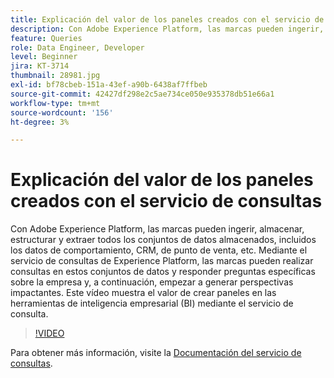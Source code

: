 ```yaml
---
title: Explicación del valor de los paneles creados con el servicio de consultas
description: Con Adobe Experience Platform, las marcas pueden ingerir, almacenar, estructurar y extraer todos los conjuntos de datos almacenados, incluidos los datos de comportamiento, CRM, de punto de venta, etc. Mediante el servicio de consultas de Experience Platform, las marcas pueden realizar consultas en estos conjuntos de datos y responder preguntas específicas sobre la empresa y, a continuación, empezar a generar perspectivas impactantes. Este vídeo muestra el valor de crear paneles en las herramientas de inteligencia empresarial (BI) mediante el servicio de consulta.
feature: Queries
role: Data Engineer, Developer
level: Beginner
jira: KT-3714
thumbnail: 28981.jpg
exl-id: bf78cbeb-151a-43ef-a90b-6438af7ffbeb
source-git-commit: 42427df298e2c5ae734ce050e935378db51e66a1
workflow-type: tm+mt
source-wordcount: '156'
ht-degree: 3%

---
```


# Explicación del valor de los paneles creados con el servicio de consultas

Con Adobe Experience Platform, las marcas pueden ingerir, almacenar, estructurar y extraer todos los conjuntos de datos almacenados, incluidos los datos de comportamiento, CRM, de punto de venta, etc. Mediante el servicio de consultas de Experience Platform, las marcas pueden realizar consultas en estos conjuntos de datos y responder preguntas específicas sobre la empresa y, a continuación, empezar a generar perspectivas impactantes. Este vídeo muestra el valor de crear paneles en las herramientas de inteligencia empresarial (BI) mediante el servicio de consulta.

>[!VIDEO](https://video.tv.adobe.com/v/28981?quality=12&learn=on)

Para obtener más información, visite la [Documentación del servicio de consultas](https://experienceleague.adobe.com/docs/experience-platform/query/home.html?lang=es).

